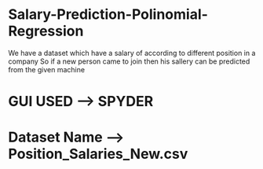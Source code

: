 # Salary-Prediction-Polinomial-Regression

We have a dataset which have a salary of according to different position in a company
So if a new person came to join then his sallery can be predicted from the given machine 

# GUI USED --> SPYDER

# Dataset Name --> Position_Salaries_New.csv
